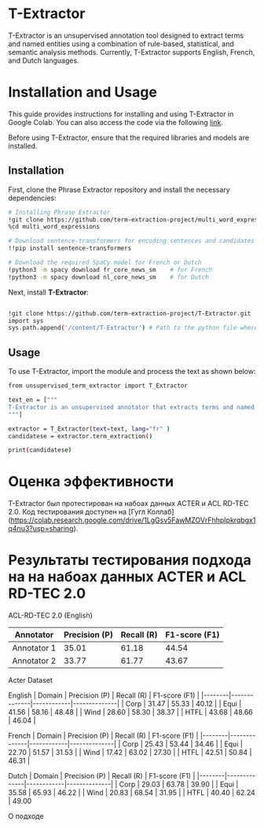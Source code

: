 # T-Extractor

T-Extractor is an unsupervised annotation tool designed to extract terms and named entities using a combination of rule-based, statistical, and semantic analysis methods. Currently, T-Extractor supports English, French, and Dutch languages.


# Installation and Usage

This guide provides instructions for installing and using T-Extractor in Google Colab. You can also access the code via the following [link](https://colab.research.google.com/drive/1eYdumGQ8bA3MUd-MCGIdBoNnX3Nm_S_N?usp=sharing).

Before using T-Extractor, ensure that the required libraries and models are installed.

## Installation

First, clone the Phrase Extractor repository and install the necessary dependencies:

```bash
# Installing Phrase Extractor
!git clone https://github.com/term-extraction-project/multi_word_expressions.git
%cd multi_word_expressions

# Download sentence-transformers for encoding sentences and candidates
!!pip install sentence-transformers

# Download the required SpaCy model for French or Dutch
!python3 -m spacy download fr_core_news_sm    # for French
!python3 -m spacy download nl_core_news_sm    # for Dutch

```

Next, install **T-Extractor**:

```bash

!git clone https://github.com/term-extraction-project/T-Extractor.git
import sys
sys.path.append('/content/T-Extractor') # Path to the python file where the T-Extractor code is located

```

## Usage

To use T-Extractor, import the module and process the text as shown below:

```bash
from unsupervised_term_extractor import T_Extractor

text_en = ["""
T-Extractor is an unsupervised annotator that extracts terms and named entities based on rules, statistical and semantic analysis.
"""]

extractor = T_Extractor(text=text, lang="fr" )
candidatese = extractor.term_extraction()

print(candidatese)

```


# Оценка эффективности

T-Extractor был протестирован на набоах данных ACTER и ACL RD-TEC 2.0. Код тестирования доступен на [Гугл Коллаб] (https://colab.research.google.com/drive/1LgGsv5FawMZOVrFhhpIpkrqbgx1q4nu3?usp=sharing). 


# Результаты тестирования подхода на на набоах данных ACTER и ACL RD-TEC 2.0

ACL-RD-TEC 2.0 (English)

| Annotator  | Precision (P) | Recall (R) | F1-score (F1) |
|------------|--------------|------------|--------------|
| Annotator 1| 35.01         | 61.18      | 44.54        |
| Annotator 2| 33.77         | 61.77      | 43.67        |


Acter Dataset

English
| Domain | Precision (P) | Recall (R) | F1-score (F1) |
|--------|--------------|------------|--------------|
| Corp   | 31.47         | 55.33      | 40.12        |
| Equi   | 41.56         | 58.16      | 48.48        |
| Wind   | 28.60         | 58.30      | 38.37        |
| HTFL   | 43.68         | 48.66      | 46.04        |

French
| Domain | Precision (P) | Recall (R) | F1-score (F1) |
|--------|--------------|------------|--------------|
| Corp   | 25.43         | 53.44      | 34.46        |
| Equi   | 22.70         | 51.57      | 31.53        |
| Wind   | 17.42         | 63.02      | 27.30        |
| HTFL   | 42.51         | 50.84      | 46.31        |

Dutch
| Domain | Precision (P) | Recall (R) | F1-score (F1) |
|--------|--------------|------------|--------------|
| Corp   | 29.03         | 63.78      | 39.90        |
| Equi   | 35.58         | 65.93      | 46.22        |
| Wind   | 20.83         | 68.54      | 31.95        |
| HTFL   | 40.40         | 62.24      | 49.00        


О подходе
